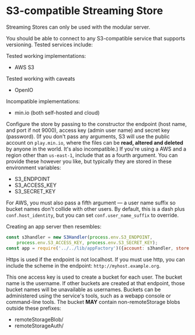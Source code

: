 # S3-compatible Streaming Store

Streaming Stores can only be used with the modular server.

You should be able to connect to any S3-compatible service that supports versioning. Tested services include:

Tested working implementations:

* AWS S3

Tested working with caveats

* OpenIO

Incompatible implementations:

* min.io (both self-hosted and cloud)


Configure the store by passing to the constructor the endpoint (host name, and port if not 9000), access key (admin user name) and secret key (password). (If you don't pass any arguments, S3 will use the public account on `play.min.io`, where the files can be **read, altered and deleted** by anyone in the world. It's also incompatible.) If you're using a AWS and a region other than `us-east-1`, include that as a fourth argument.  You can provide these however you like, but typically they are stored in these environment variables:

* S3_ENDPOINT
* S3_ACCESS_KEY
* S3_SECRET_KEY

For AWS, you must also pass a fifth argument — a user name suffix so bucket names don't collide with other users. By default, this is a dash plus `conf.host_identity`, but you can set `conf.user_name_suffix` to override.

Creating an app server then resembles:

```javascript
const s3handler = new S3Handler(process.env.S3_ENDPOINT,
    process.env.S3_ACCESS_KEY, process.env.S3_SECRET_KEY);
const app = require('../../lib/appFactory')({account: s3handler, store: s3handler, ...});
```

Https is used if the endpoint is not localhost.  If you must use http, you can include the scheme in the endpoint: `http://myhost.example.org`.

This one access key is used to create a bucket for each user.
The bucket name is the username.
If other buckets are created at that endpoint, those bucket names will be unavailable as usernames.
Buckets can be administered using the service's tools, such as a webapp console or command-line tools.
The bucket **MAY** contain non-remoteStorage blobs outside these prefixes:

* remoteStorageBlob/
* remoteStorageAuth/
